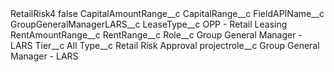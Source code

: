 <?xml version="1.0" encoding="UTF-8"?>
<CustomMetadata xmlns="http://soap.sforce.com/2006/04/metadata" xmlns:xsi="http://www.w3.org/2001/XMLSchema-instance" xmlns:xsd="http://www.w3.org/2001/XMLSchema">
    <label>RetailRisk4</label>
    <protected>false</protected>
    <values>
        <field>CapitalAmountRange__c</field>
        <value xsi:nil="true"/>
    </values>
    <values>
        <field>CapitalRange__c</field>
        <value xsi:nil="true"/>
    </values>
    <values>
        <field>FieldAPIName__c</field>
        <value xsi:type="xsd:string">GroupGeneralManagerLARS__c</value>
    </values>
    <values>
        <field>LeaseType__c</field>
        <value xsi:type="xsd:string">OPP - Retail Leasing</value>
    </values>
    <values>
        <field>RentAmountRange__c</field>
        <value xsi:nil="true"/>
    </values>
    <values>
        <field>RentRange__c</field>
        <value xsi:nil="true"/>
    </values>
    <values>
        <field>Role__c</field>
        <value xsi:type="xsd:string">Group General Manager - LARS</value>
    </values>
    <values>
        <field>Tier__c</field>
        <value xsi:type="xsd:string">All</value>
    </values>
    <values>
        <field>Type__c</field>
        <value xsi:type="xsd:string">Retail Risk Approval</value>
    </values>
    <values>
        <field>projectrole__c</field>
        <value xsi:type="xsd:string">Group General Manager - LARS</value>
    </values>
</CustomMetadata>
